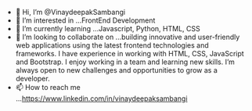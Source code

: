 - 👋 Hi, I’m @VinaydeepakSambangi
- 👀 I’m interested in ...FrontEnd Development
- 🌱 I’m currently learning ...Javascript, Python, HTML, CSS
- 💞️ I’m looking to collaborate on ...building innovative and user-friendly web applications using the latest frontend technologies and frameworks. I have experience in working with HTML, CSS, JavaScript and Bootstrap. I enjoy working in a team and learning new skills. I’m always open to new challenges and opportunities to grow as a developer.
- 📫 How to reach me ...https://www.linkedin.com/in/vinaydeepaksambangi

<!---
VinaydeepakSambangi/VinaydeepakSambangi is a ✨ special ✨ repository because its `README.md` (this file) appears on your GitHub profile.
You can click the Preview link to take a look at your changes.
--->
